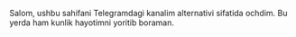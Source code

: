Salom, ushbu sahifani Telegramdagi kanalim alternativi sifatida ochdim. Bu yerda ham kunlik hayotimni yoritib boraman. 